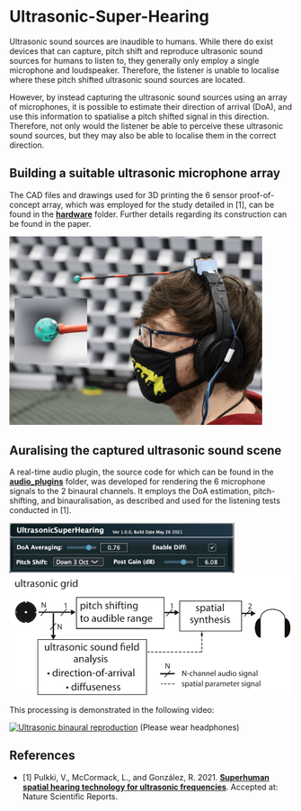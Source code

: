 # Ultrasonic-Super-Hearing

Ultrasonic sound sources are inaudible to humans. While there do exist devices that can capture, pitch shift and reproduce ultrasonic sound sources for humans to listen to, they generally only employ a single microphone and loudspeaker. Therefore, the listener is unable to localise where these pitch shifted ultrasonic sound sources are located.

However, by instead capturing the ultrasonic sound sources using an array of microphones, it is possible to estimate their direction of arrival (DoA), and use this information to spatialise a pitch shifted signal in this direction. Therefore, not only would the listener be able to perceive these ultrasonic sound sources, but they may also be able to localise them in the correct direction.

## Building a suitable ultrasonic microphone array

The CAD files and drawings used for 3D printing the 6 sensor proof-of-concept array, which was employed for the study detailed in [1], can be found in the [**hardware**](hardware) folder. Further details regarding its construction can be found in the paper.

<img src="images/UltrasonicArray.png" alt="UltrasonicArray" width="450"/>

## Auralising the captured ultrasonic sound scene

A real-time audio plugin, the source code for which can be found in the [**audio_plugins**](audio_plugins) folder, was developed for rendering the 6 microphone signals to the 2 binaural channels. It employs the DoA estimation, pitch-shifting, and binauralisation, as described and used for the listening tests conducted in [1].
 
<img src="images/UltrasonicSuperHearing_PluginGUI.png" alt="UltrasonicSuperHearing_PluginGUI" width="400"/>
<img src="images/UltrasonicArray_ProcessingDiagram.pdf" alt="UltrasonicArray_ProcessingDiagram" width="600"/>

This processing is demonstrated in the following video:

[![Ultrasonic binaural reproduction]()]()
(Please wear headphones)

## References

* [1] Pulkki, V., McCormack, L., and González, R. 2021. [**Superhuman spatial hearing technology for ultrasonic frequencies**](). Accepted at: Nature Scientific Reports.
